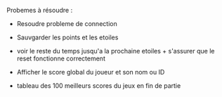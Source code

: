 Probemes à résoudre :

- Resoudre probleme de connection

- Sauvgarder les points et les etoiles

- voir le reste du temps jusqu'a la prochaine etoiles + s'assurer que le reset fonctionne correctement

- Afficher le score global du joueur et son nom ou ID

- tableau des 100 meilleurs scores du jeux en fin de partie 
